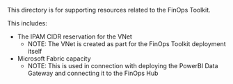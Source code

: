This directory is for supporting resources related to the FinOps Toolkit.

This includes:
- The IPAM CIDR reservation for the VNet
  - NOTE: The VNet is created as part for the FinOps Toolkit deployment itself
- Microsoft Fabric capacity
  - NOTE: This is used in connection with deploying the PowerBI Data Gateway and connecting it to the FinOps Hub
